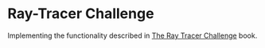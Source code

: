 # Ray-Tracer Challenge

Implementing the functionality described in [The Ray Tracer Challenge](https://pragprog.com/book/jbtracer/the-ray-tracer-challenge) book.
